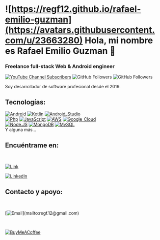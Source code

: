 # ![https://regf12.github.io/rafael-emilio-guzman](https://avatars.githubusercontent.com/u/23663280) Hola, mi nombre es Rafael Emilio Guzman 👋
### Freelance full-stack Web & Android engineer

[![YouTube Channel Subscribers](https://img.shields.io/youtube/channel/subscribers/UCdxI5ohbMIuZcZzDv1CrxMQ?style=social)](https://www.youtube.com/@rafael-emilio-guzman?sub_confirmation=1)
![GitHub Followers](https://img.shields.io/github/followers/regf12?style=social)
![GitHub Followers](https://img.shields.io/github/stars/regf12?style=social)

Soy desarrollador de software profesional desde el 2019.

## Tecnologías:

[![Android](https://img.shields.io/badge/Android-3DDC84?style=for-the-badge&logo=android&logoColor=white&labelColor=101010)]()
[![Kotlin](https://img.shields.io/badge/Kotlin-0095D5?style=for-the-badge&logo=kotlin&logoColor=white&labelColor=101010)]()
[![Android_Studio](https://img.shields.io/badge/Android_Studio-3DDC84?style=for-the-badge&logo=android-studio&logoColor=white&labelColor=101010)]()
</br>
[![Php](https://img.shields.io/badge/Php-yellow?style=for-the-badge&logo=php&logoColor=white&labelColor=101010)]()
[![JavaScript](https://img.shields.io/badge/JavaScript-F7DF1E?style=for-the-badge&logo=javascript&logoColor=white&labelColor=101010)]()
[![AWS](https://img.shields.io/badge/AWS-232F3E?style=for-the-badge&logo=amazon-aws&logoColor=white&labelColor=101010)]()
[![Google_Cloud](https://img.shields.io/badge/Google_Cloud-4285F4?style=for-the-badge&logo=googlecloud&logoColor=white&labelColor=101010)]()
</br>
[![Node.JS](https://img.shields.io/badge/Node.JS-339933?style=for-the-badge&logo=node.js&logoColor=white&labelColor=101010)]()
[![MongoDB](https://img.shields.io/badge/MongoDB-47A248?style=for-the-badge&logo=mongodb&logoColor=white&labelColor=101010)]()
[![MySQL](https://img.shields.io/badge/MySQL-4479A1?style=for-the-badge&logo=mysql&logoColor=white&labelColor=101010)]()
</br>
Y alguna más...

## Encuéntrame en:

</br>

[![Link](https://img.shields.io/badge/Link_Site-rafael_emilio_guzman-39E09B?style=for-the-badge&logo=Linktree&logoColor=white&labelColor=101010)](https://regf12.github.io/rafael-emilio-guzman)

[![LinkedIn](https://img.shields.io/badge/LinkedIn-regf12-0077B5?style=for-the-badge&logo=linkedin&logoColor=white&labelColor=101010)](https://www.linkedin.com/in/regf12)


## Contacto y apoyo:

</br>

[![Email](https://img.shields.io/badge/regf.12@gmail.com-email_personal_(respuesta_lenta)-D14836?style=for-the-badge&logo=gmail&logoColor=white&labelColor=101010)](mailto:regf.12@gmail.com)

</br>

[![BuyMeACoffee](https://img.shields.io/badge/Buy_Me_A_Coffee-apoya_mi_trabajo-FFDD00?style=for-the-badge&logo=buy-me-a-coffee&logoColor=white&labelColor=101010)](https://www.buymeacoffee.com/regf12)
